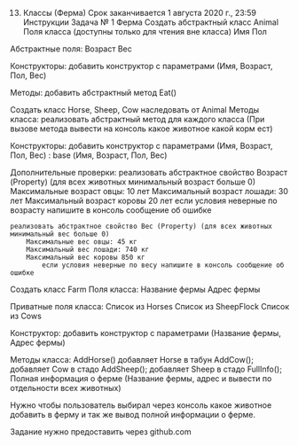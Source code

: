 13. Классы (Ферма)
Срок заканчивается 1 августа 2020 г., 23:59
Инструкции
Задача № 1 Ферма
Создать абстрактный класс Animal
Поля класса (доступны только для чтения вне класса)
    Имя
    Пол
    
Абстрактные поля:
    Возраст
    Вес
    
Конструкторы:
    добавить конструктор с параметрами (Имя, Возраст, Пол, Вес)
    
Методы:
    добавить абстрактный метод Eat()
    
Создать класс Horse, Sheep, Cow наследовать от Animal
Методы класса:
    реализовать абстрактный метод для каждого класса (При вызове метода вывести на консоль какое животное какой корм ест)
        
Конструкторы:
    добавить конструктор с параметрами (Имя, Возраст, Пол, Вес) : base (Имя, Возраст, Пол, Вес)
    
Дополнительные проверки:
    реализовать абстрактное свойство Возраст (Property) (для всех животных минимальный возраст больше 0)
        Максимальные возраст овцы: 10 лет
        Максимальный возраст лошади: 30 лет
        Максимальный возраст коровы 20 лет
            если условия неверные по возрасту напишите в консоль сообщение об ошибке
            
    реализовать абстрактное свойство Вес (Property) (для всех животных минимальный вес больше 0)
        Максимальные вес овцы: 45 кг
        Максимальный вес лошади: 740 кг 
        Максимальный вес коровы 850 кг
            если условия неверные по весу напишите в консоль сообщение об ошибке
    
Создать класс Farm
Поля класса:
    Название фермы
    Адрес фермы
    
Приватные поля класса:
    Список из Horses
    Список из SheepFlock
    Список из Cows
    
Конструктор:
    добавить конструктор с параметрами (Название фермы, Адрес фермы)
    
Методы класса:
    AddHorse() добавляет Horse в табун
    AddCow(); добавляет Cow в стадо
    AddSheep(); добавляет Sheep в стадо
    FullInfo(); Полная информация о ферме (Название фермы, адрес и вывести по отдельности всех животных)
 
Нужно чтобы пользователь выбирал через консоль какое животное добавить в ферму и так же вывод полной информации о ферме.

Задание нужно предоставить через github.com 